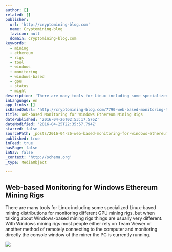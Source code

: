 ```yaml
---
author: []
related: []
publisher:
  url: 'http://cryptomining-blog.com'
  name: Cryptomining-blog
  favicon: null
  domain: cryptomining-blog.com
keywords:
  - mining
  - ethereum
  - rigs
  - tool
  - windows
  - monitoring
  - windows-based
  - gpu
  - status
  - might
description: 'There are many tools for Linux including some specialized Linux-based mining distributions for monitoring different GPU mining rigs, but when talking about Windows-based mining rigs things are usually very different. With Windows mining rigs most people either rely on Team Viewer or another method of remotely connecting to the computer and monitoring directly the console window of the miner the PC is currently running.'
inLanguage: en
app_links: []
isBasedOnUrl: 'http://cryptomining-blog.com/7790-web-based-monitoring-tool-for-windows-ethereum-mining-rigs/'
title: Web-based Monitoring for Windows Ethereum Mining Rigs
datePublished: '2016-04-26T02:53:17.576Z'
dateModified: '2016-04-25T22:35:57.794Z'
starred: false
sourcePath: _posts/2016-04-26-web-based-monitoring-for-windows-ethereum-mining-rigs.md
published: true
inFeed: true
hasPage: false
inNav: false
_context: 'http://schema.org'
_type: MediaObject

---
```

<article style=""><h1>Web-based Monitoring for Windows Ethereum Mining Rigs</h1><p>There are many tools for Linux including some specialized Linux-based mining distributions for monitoring different GPU mining rigs, but when talking about Windows-based mining rigs things are usually very different. With Windows mining rigs most people either rely on Team Viewer or another method of remotely connecting to the computer and monitoring directly the console window of the miner the PC is currently running.</p><img src="http://cryptomining-blog.com/wp-content/uploads/2016/04/ethereum-windows-monitoring-tool-580x190.jpg" /></article>